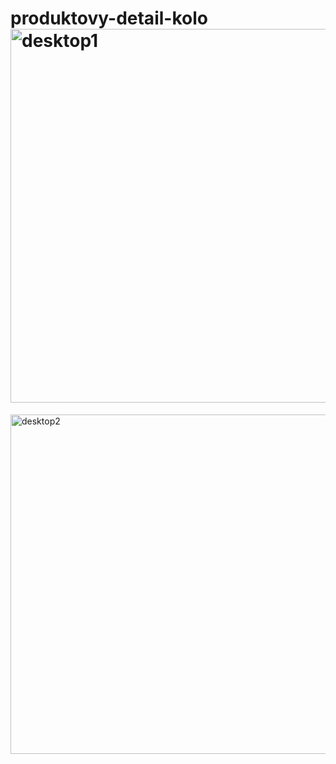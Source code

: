 # produktovy-detail-kolo<img width="598" alt="desktop1" src="https://github.com/SedlakovaLucie/produktovy-detail-kolo/assets/134392445/618d05e9-3cf1-4680-bc3d-14fc7174e89c">
<img width="543" alt="desktop2" src="https://github.com/SedlakovaLucie/produktovy-detail-kolo/assets/134392445/0020d549-a717-47b2-9909-cdb8bc3fae5f">
